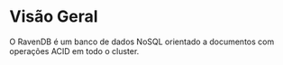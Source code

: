 # Visão Geral

O RavenDB é um banco de dados NoSQL orientado a documentos com operações ACID em todo o cluster.
<!--stackedit_data:
eyJoaXN0b3J5IjpbLTEyNTY5MDkwMzldfQ==
-->